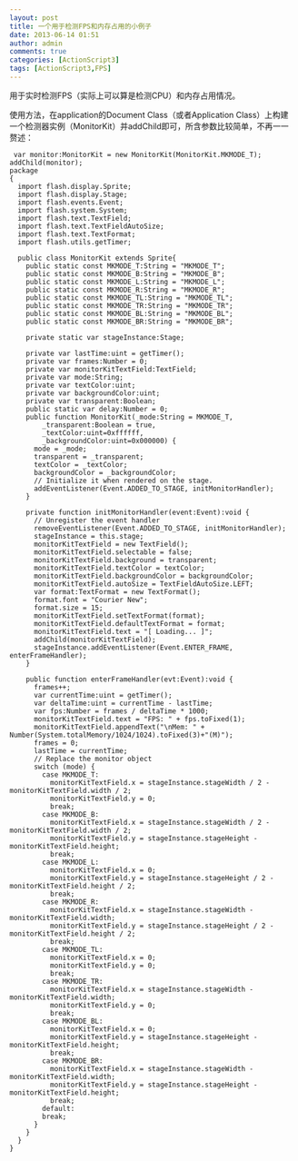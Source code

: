 ```yaml
---
layout: post
title: 一个用于检测FPS和内存占用的小例子
date: 2013-06-14 01:51
author: admin
comments: true
categories: [ActionScript3]
tags: [ActionScript3,FPS]
---
```

用于实时检测FPS（实际上可以算是检测CPU）和内存占用情况。

使用方法，在application的Document Class（或者Application Class）上构建一个检测器实例（MonitorKit）并addChild即可，所含参数比较简单，不再一一赘述：

	 var monitor:MonitorKit = new MonitorKit(MonitorKit.MKMODE_T);
	addChild(monitor);
	package 
	{
	  import flash.display.Sprite;
	  import flash.display.Stage;
	  import flash.events.Event;
	  import flash.system.System;
	  import flash.text.TextField;
	  import flash.text.TextFieldAutoSize;
	  import flash.text.TextFormat;
	  import flash.utils.getTimer;
	
	  public class MonitorKit extends Sprite{
	    public static const MKMODE_T:String = "MKMODE_T";
	    public static const MKMODE_B:String = "MKMODE_B";
	    public static const MKMODE_L:String = "MKMODE_L";
	    public static const MKMODE_R:String = "MKMODE_R";
	    public static const MKMODE_TL:String = "MKMODE_TL";
	    public static const MKMODE_TR:String = "MKMODE_TR";
	    public static const MKMODE_BL:String = "MKMODE_BL";
	    public static const MKMODE_BR:String = "MKMODE_BR";
	
	    private static var stageInstance:Stage;
	
	    private var lastTime:uint = getTimer();
	    private var frames:Number = 0;
	    private var monitorKitTextField:TextField;
	    private var mode:String;
	    private var textColor:uint;
	    private var backgroundColor:uint;
	    private var transparent:Boolean;
	    public static var delay:Number = 0;
	    public function MonitorKit(_mode:String = MKMODE_T,
	        _transparent:Boolean = true,
	        _textColor:uint=0xffffff,
	        _backgroundColor:uint=0x000000) {
	      mode = _mode;
	      transparent = _transparent;
	      textColor = _textColor;
	      backgroundColor = _backgroundColor;
	      // Initialize it when rendered on the stage.
	      addEventListener(Event.ADDED_TO_STAGE, initMonitorHandler);
	    }
	
	    private function initMonitorHandler(event:Event):void {
	      // Unregister the event handler
	      removeEventListener(Event.ADDED_TO_STAGE, initMonitorHandler);
	      stageInstance = this.stage;
	      monitorKitTextField = new TextField();
	      monitorKitTextField.selectable = false;
	      monitorKitTextField.background = transparent;
	      monitorKitTextField.textColor = textColor;
	      monitorKitTextField.backgroundColor = backgroundColor;
	      monitorKitTextField.autoSize = TextFieldAutoSize.LEFT;
	      var format:TextFormat = new TextFormat();
	      format.font = "Courier New";
	      format.size = 15;
	      monitorKitTextField.setTextFormat(format);
	      monitorKitTextField.defaultTextFormat = format;
	      monitorKitTextField.text = "[ Loading... ]";
	      addChild(monitorKitTextField);
	      stageInstance.addEventListener(Event.ENTER_FRAME, enterFrameHandler);
	    }
	
	    public function enterFrameHandler(evt:Event):void {
	      frames++;
	      var currentTime:uint = getTimer();
	      var deltaTime:uint = currentTime - lastTime;
	      var fps:Number = frames / deltaTime * 1000;
	      monitorKitTextField.text = "FPS: " + fps.toFixed(1);
	      monitorKitTextField.appendText("\nMem: " + Number(System.totalMemory/1024/1024).toFixed(3)+"(M)");
	      frames = 0;
	      lastTime = currentTime;
	      // Replace the monitor object
	      switch (mode) {
	        case MKMODE_T:
	          monitorKitTextField.x = stageInstance.stageWidth / 2 - monitorKitTextField.width / 2;
	          monitorKitTextField.y = 0;
	          break;
	        case MKMODE_B:
	          monitorKitTextField.x = stageInstance.stageWidth / 2 - monitorKitTextField.width / 2;
	          monitorKitTextField.y = stageInstance.stageHeight - monitorKitTextField.height;
	          break;
	        case MKMODE_L:
	          monitorKitTextField.x = 0;
	          monitorKitTextField.y = stageInstance.stageHeight / 2 - monitorKitTextField.height / 2;
	          break;
	        case MKMODE_R:
	          monitorKitTextField.x = stageInstance.stageWidth - monitorKitTextField.width;
	          monitorKitTextField.y = stageInstance.stageHeight / 2 - monitorKitTextField.height / 2;
	          break;
	        case MKMODE_TL:
	          monitorKitTextField.x = 0;
	          monitorKitTextField.y = 0;
	          break;
	        case MKMODE_TR:
	          monitorKitTextField.x = stageInstance.stageWidth - monitorKitTextField.width;
	          monitorKitTextField.y = 0;
	          break;
	        case MKMODE_BL:
	          monitorKitTextField.x = 0;
	          monitorKitTextField.y = stageInstance.stageHeight - monitorKitTextField.height;
	          break;
	        case MKMODE_BR:
	          monitorKitTextField.x = stageInstance.stageWidth - monitorKitTextField.width;
	          monitorKitTextField.y = stageInstance.stageHeight - monitorKitTextField.height;
	          break;
	        default:
	        break;
	      }
	    }
	  }
	} 